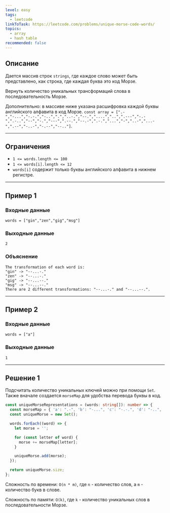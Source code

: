 ```yaml
---
level: easy
tags:
  - leetcode
linkToTask: https://leetcode.com/problems/unique-morse-code-words/
topics:
  - array
  - hash table
recommended: false
---
```

## Описание

Дается массив строк `strings`, где каждое слово может быть представлено, как строка, где каждая буква это код Морзе.

Вернуть количество уникальных трансформаций слова в последовательность Морзе.

Дополнительно: в массиве ниже указана расшифровка каждой буквы английского алфавита в код Морзе.
`const array = [".-","-...","-.-.","-..",".","..-.","--.","....","..",".---","-.-",".-..","--","-.","---",".--.","--.-",".-.","...","-","..-","...-",".--","-..-","-.--","--.."]`.

---
## Ограничения

- `1 <= words.length <= 100`
- `1 <= words[i].length <= 12`
- `words[i]` содержит только буквы английского алфавита в нижнем регистре.

---
## Пример 1

### Входные данные

```
words = ["gin","zen","gig","msg"]
```
### Выходные данные

```
2
```
### Объяснение

```
The transformation of each word is:
"gin" -> "--...-."
"zen" -> "--...-."
"gig" -> "--...--."
"msg" -> "--...--."
There are 2 different transformations: "--...-." and "--...--.".
```

---
## Пример 2

### Входные данные

```
words = ["a"]
```
### Выходные данные

```
1
```

---
## Решение 1

Подсчитать количество уникальных ключей можно при помощи `Set`. Также вначале создается `morseMap` для удобства перевода буквы в код.

```typescript
const uniqueMorseRepresentations = (words: string[]): number => {
  const morseMap = { 'a': ".-", 'b': "-...", 'c': "-.-.", 'd': "-..", 'e': ".", 'f': "..-.", 'g': "--.", 'h': "....", 'i': "..", 'j': ".---", 'k': "-.-", 'l': ".-..", 'm': "--", 'n': "-.", 'o': "---", 'p': ".--.", 'q': "--.-", 'r': ".-.", 's': "...", 't': "-", 'u': "..-", 'v': "...-", 'w': ".--", 'x': "-..-", 'y': "-.--", 'z': "--.." };
  const uniqueMorse = new Set();

  words.forEach((word) => {
    let morse = '';

    for (const letter of word) {
      morse += morseMap[letter];
    }

    uniqueMorse.add(morse);
  });

  return uniqueMorse.size;
};
```

Сложность по времени: `O(n * m)`, где `n` - количество слов, а `m` - количество букв в слове.

Сложность по памяти: `O(k)`, где `k` - количество уникальных слов в последовательности Морзе.